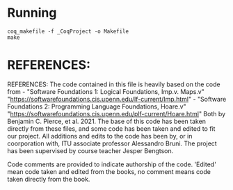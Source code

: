 
# Running

```
coq_makefile -f _CoqProject -o Makefile
make
```



# REFERENCES:
REFERENCES:
The code contained in this file is heavily based on the code from
    - "Software Foundations 1: Logical Foundations, Imp.v. Maps.v"
        "https://softwarefoundations.cis.upenn.edu/lf-current/Imp.html"
    - "Software Foundations 2: Programming Language Foundations, Hoare.v"
        "https://softwarefoundations.cis.upenn.edu/plf-current/Hoare.html"
Both by Benjamin C. Pierce, et al. 2021.
The base of this code has been taken directly from these files,
    and some code has been taken and edited to fit our project.
All additions and edits to the code has been by, or in coorporation with, ITU associate professor Alessandro Bruni.
The project has been supervised by course teacher Jesper Bengtson.

Code comments are provided to indicate authorship of the code.
  'Edited' mean code taken and edited from the books,
  no comment means code taken directly from the book.